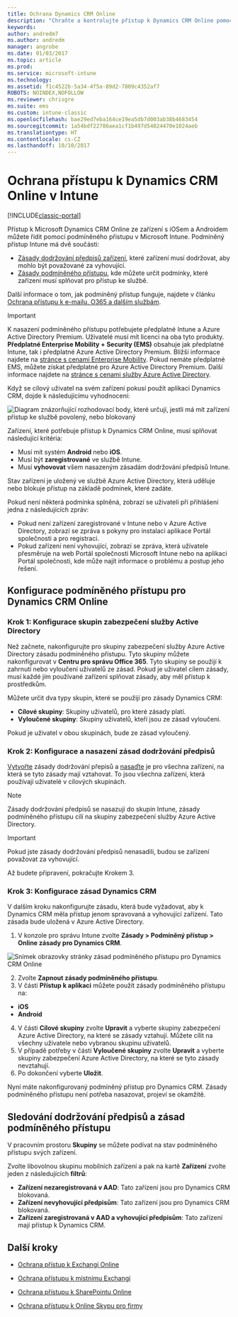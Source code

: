 ```yaml
---
title: Ochrana Dynamics CRM Online
description: "Chraňte a kontrolujte přístup k Dynamics CRM Online pomocí podmíněného přístupu."
keywords: 
author: andredm7
ms.author: andredm
manager: angrobe
ms.date: 01/03/2017
ms.topic: article
ms.prod: 
ms.service: microsoft-intune
ms.technology: 
ms.assetid: f1c4522b-5a34-4f5a-89d2-7809c4352af7
ROBOTS: NOINDEX,NOFOLLOW
ms.reviewer: chrisgre
ms.suite: ems
ms.custom: intune-classic
ms.openlocfilehash: bae29ed7eba164ce19ea5db7d003ab38b4683454
ms.sourcegitcommit: 1a54bdf22786aea1cf1b497d54024470e1024aeb
ms.translationtype: HT
ms.contentlocale: cs-CZ
ms.lasthandoff: 10/10/2017
---
```

# <a name="protect-access-to-dynamics-crm-online-with-intune"></a>Ochrana přístupu k Dynamics CRM Online v Intune

[!INCLUDE[classic-portal](../includes/classic-portal.md)]

Přístup k Microsoft Dynamics CRM Online ze zařízení s iOSem a Androidem můžete řídit pomocí podmíněného přístupu v Microsoft Intune.  Podmíněný přístup Intune má dvě součásti:
* [Zásady dodržování předpisů zařízení](introduction-to-device-compliance-policies-in-microsoft-intune.md), které zařízení musí dodržovat, aby mohlo být považované za vyhovující.
* [Zásady podmíněného přístupu](restrict-access-to-email-and-o365-services-with-microsoft-intune.md), kde můžete určit podmínky, které zařízení musí splňovat pro přístup ke službě.

Další informace o tom, jak podmíněný přístup funguje, najdete v článku [Ochrana přístupu k e-mailu, O365 a dalším službám](restrict-access-to-email-and-o365-services-with-microsoft-intune.md).

> [!IMPORTANT]
> K nasazení podmíněného přístupu potřebujete předplatné Intune a Azure Active Directory Premium. Uživatelé musí mít licenci na oba tyto produkty. **Předplatné Enterprise Mobility + Security (EMS)** obsahuje jak předplatné Intune, tak i předplatné Azure Active Directory Premium. Bližší informace najdete na [stránce s cenami Enterprise Mobility](https://www.microsoft.com/cloud-platform/enterprise-mobility-pricing). Pokud nemáte předplatné EMS, můžete získat předplatné pro Azure Active Directory Premium. Další informace najdete na [stránce s cenami služby Azure Active Directory](https://azure.microsoft.com/pricing/details/active-directory/).

Když se cílový uživatel na svém zařízení pokusí použít aplikaci Dynamics CRM, dojde k následujícímu vyhodnocení:

![Diagram znázorňující rozhodovací body, které určují, jestli má mít zařízení přístup ke službě povolený, nebo blokovaný](../media/mdm-ca-dynamics-crm-flow-diagram.png)

Zařízení, které potřebuje přístup k Dynamics CRM Online, musí splňovat následující kritéria:
* Musí mít systém **Android** nebo **iOS**.
* Musí být **zaregistrované** ve službě Intune.
* Musí **vyhovovat** všem nasazeným zásadám dodržování předpisů Intune.

Stav zařízení je uložený ve službě Azure Active Directory, která uděluje nebo blokuje přístup na základě podmínek, které zadáte.

Pokud není některá podmínka splněná, zobrazí se uživateli při přihlášení jedna z následujících zpráv:
* Pokud není zařízení zaregistrované v Intune nebo v Azure Active Directory, zobrazí se zpráva s pokyny pro instalaci aplikace Portál společnosti a pro registraci.
* Pokud zařízení není vyhovující, zobrazí se zpráva, která uživatele přesměruje na web Portál společnosti Microsoft Intune nebo na aplikaci Portál společnosti, kde může najít informace o problému a postup jeho řešení.

## <a name="configure-conditional-access-for-dynamics-crm-online"></a>Konfigurace podmíněného přístupu pro Dynamics CRM Online  
### <a name="step-1-configure-active-directory-security-groups"></a>Krok 1: Konfigurace skupin zabezpečení služby Active Directory

Než začnete, nakonfigurujte pro skupiny zabezpečení služby Azure Active Directory zásadu podmíněného přístupu. Tyto skupiny můžete nakonfigurovat v **Centru pro správu Office 365**. Tyto skupiny se použijí k zahrnutí nebo vyloučení uživatelů ze zásad. Pokud je uživatel cílem zásady, musí každé jím používané zařízení splňovat zásady, aby měl přístup k prostředkům.

Můžete určit dva typy skupin, které se použijí pro zásady Dynamics CRM:
* **Cílové skupiny**: Skupiny uživatelů, pro které zásady platí.
* **Vyloučené skupiny**: Skupiny uživatelů, kteří jsou ze zásad vyloučeni.

Pokud je uživatel v obou skupinách, bude ze zásad vyloučený.

### <a name="step-2-configure-and-deploy-a-compliance-policy"></a>Krok 2: Konfigurace a nasazení zásad dodržování předpisů
[Vytvořte](create-a-device-compliance-policy-in-microsoft-intune.md) zásady dodržování přepisů a [nasaďte](deploy-and-monitor-a-device-compliance-policy-in-microsoft-intune.md) je pro všechna zařízení, na která se tyto zásady mají vztahovat. To jsou všechna zařízení, která používají uživatelé v cílových skupinách.

> [!NOTE]
> Zásady dodržování předpisů se nasazují do skupin Intune, zásady podmíněného přístupu cílí na skupiny zabezpečení služby Azure Active Directory.

> [!IMPORTANT]
> Pokud jste zásady dodržování předpisů nenasadili, budou se zařízení považovat za vyhovující.

Až budete připravení, pokračujte Krokem 3.
### <a name="step-3-configure-the-dynamics-crm-policy"></a>Krok 3: Konfigurace zásad Dynamics CRM
V dalším kroku nakonfigurujte zásadu, která bude vyžadovat, aby k Dynamics CRM měla přístup jenom spravovaná a vyhovující zařízení. Tato zásada bude uložená v Azure Active Directory.

1.  V konzole pro správu Intune zvolte **Zásady > Podmíněný přístup > Online zásady pro Dynamics CRM**.

  ![Snímek obrazovky stránky zásad podmíněného přístupu pro Dynamics CRM Online](../media/mdm-ca-dynamics-crm-policy-configuration.png)

2.  Zvolte **Zapnout zásady podmíněného přístupu**.
3.  V části **Přístup k aplikaci** můžete použít zásady podmíněného přístupu na:
  * **iOS**
  * **Android**
4.  V části **Cílové skupiny** zvolte **Upravit** a vyberte skupiny zabezpečení Azure Active Directory, na které se zásady vztahují. Můžete cílit na všechny uživatele nebo vybranou skupinu uživatelů.
5.  V případě potřeby v části **Vyloučené skupiny** zvolte **Upravit** a vyberte skupiny zabezpečení Azure Active Directory, na které se tyto zásady nevztahují.
6.  Po dokončení vyberte **Uložit**.

Nyní máte nakonfigurovaný podmíněný přístup pro Dynamics CRM. Zásady podmíněného přístupu není potřeba nasazovat, projeví se okamžitě.
##  <a name="monitor-the-compliance-and-conditional-access-policies"></a>Sledování dodržování předpisů a zásad podmíněného přístupu

V pracovním prostoru **Skupiny** se můžete podívat na stav podmíněného přístupu svých zařízení.

Zvolte libovolnou skupinu mobilních zařízení a pak na kartě **Zařízení** zvolte jeden z následujících **filtrů**:
* **Zařízení nezaregistrovaná v AAD**: Tato zařízení jsou pro Dynamics CRM blokovaná.
* **Zařízení nevyhovující předpisům**: Tato zařízení jsou pro Dynamics CRM blokovaná.
* **Zařízení zaregistrovaná v AAD a vyhovující předpisům**: Tato zařízení mají přístup k Dynamics CRM.

##  <a name="next-steps"></a>Další kroky
* [Ochrana přístup k Exchangi Online](restrict-access-to-exchange-online-with-microsoft-intune.md)

* [Ochrana přístupu k místnímu Exchangi](restrict-access-to-exchange-onpremises-with-microsoft-intune.md)
* [Ochrana přístupu k SharePointu Online](restrict-access-to-sharepoint-online-with-microsoft-intune.md)

* [Ochrana přístupu k Online Skypu pro firmy](restrict-access-to-skype-for-business-online-with-microsoft-intune.md)
